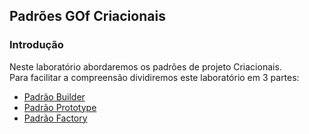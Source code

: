 ## Padrões GOf Criacionais

### Introdução
Neste laboratório abordaremos os padrões de projeto Criacionais.<br/>
Para facilitar a compreensão dividiremos este laboratório em 3 partes:
 * [Padrão Builder](./parte1/) 
 * [Padrão Prototype](./parte2/)
 * [Padrão Factory](./parte3/)

